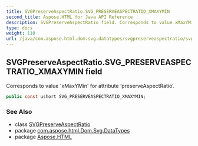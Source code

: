 ```yaml
---
title: SVGPreserveAspectRatio.SVG_PRESERVEASPECTRATIO_XMAXYMIN
second_title: Aspose.HTML for Java API Reference
description: SVGPreserveAspectRatio field. Corresponds to value xMaxYMin for attribute preserveAspectRatio
type: docs
weight: 110
url: /java/com.aspose.html.dom.svg.datatypes/svgpreserveaspectratio/svg_preserveaspectratio_xmaxymin/
---
```

## SVGPreserveAspectRatio.SVG_PRESERVEASPECTRATIO_XMAXYMIN field

Corresponds to value 'xMaxYMin' for attribute ‘preserveAspectRatio’.

```java
public const ushort SVG_PRESERVEASPECTRATIO_XMAXYMIN;
```

### See Also

* class [SVGPreserveAspectRatio](../)
* package [com.aspose.html.Dom.Svg.DataTypes](../../svgpreserveaspectratio/)
* package [Aspose.HTML](../../../)
